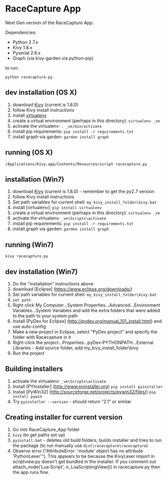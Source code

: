 RaceCapture App
===============

Next Gen version of the RaceCapture App.

Dependencies:
* Python 2.7.x
* Kivy 1.8.x
* Pyserial 2.6.x
* Graph (via kivy-garden via python-pip)

to run:

    python racecapture.py

## dev installation (OS X)

1. download [Kivy](http://kivy.org/#download) (current is 1.8.0) 
2. follow Kivy install instructions
3. install [virtualenv](http://www.virtualenv.org)
4. create a virtual environment (perhaps in this directory): `virtualenv _ve`
5. activate the virtualenv: `. _ve/bin/activate`
6. install pip requirements: `pip install -r requirements.txt`
7. install graph via garden: `garden install graph`

## running (OS X)

    /Applications/Kivy.app/Contents/Resources/script racecapture.py

## installation (Win7)

1. download [Kivy](http://kivy.org/#download) (current is 1.8.0) - remember to get the py2.7 version
2. follow Kivy install instructions
3. Set path variables for current shell: `my_kivy_install_folder\kivy.bat`
4. install [virtualenv]: `pip install virtualenv`
5. create a virtual environment (perhaps in this directory): `virtualenv _ve`
6. activate the virtualenv: `_ve\Scripts\activate`
7. install pip requirements: `pip install -r requirements.txt`
8. install graph via garden: `garden install graph`

## running (Win7)

    kivy racecapture.py

## dev installation (Win7)

1. Do the "installation" instructions above
2. download [Eclipse] (https://www.eclipse.org/downloads/)
3. Set path variables for current shell: `my_kivy_install_folder\kivy.bat`
4. `set path`
5. Right click My Computer...System Properties...Advanced...Environment Variables...System Variables and add the extra folders that were added to the path to your system path
6. Install [PyDev for Eclipse] (http://pydev.org/manual_101_install.html) and use auto-config
7. Make a new project in Eclipse, select "PyDev project" and specify the folder with Racecapture in it
8. Right-click the project...Properties...pyDev-PYTHONPATH...External Libraries - Add source folder, add my_kivy_install_folder\kivy
9. Run the project

## Building installers

1. activate the virtualenv: `_ve\Scripts\activate`
2. Install [PYInstaller] (http://www.pyinstaller.org) `pip install pyinstaller`
3. Install [PyWin32] (http://sourceforge.net/projects/pywin32/files/) `pip install pywin`
4. Try `pyinstaller --version` - should return "2.1" or similar

## Creating installer for current version

1. Go into RaceCapture_App folder
2. `kivy` (to get paths set up)
3. `pyinstall.bat` - deletes old build folders, builds installer and tries to run the package (to run manually use `dist\racecapture\racecapture`)
5. Observe error ("AttributeError: 'module' object has no attribute 'PythonLexer'"). This appears to be because the KivyLexer import in scriptview.py doesn't get bundled in the installer. If you comment out attach_node('Lua Script', n, LuaScriptingView()) in racecapture.py then the app runs fine.